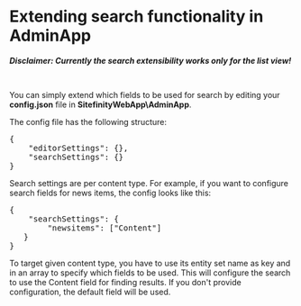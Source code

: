 # Extending search functionality in AdminApp

***Disclaimer: Currently the search extensibility works only for the list view!***
<pre>

</pre>

You can simply extend which fields to be used for search by editing your **config.json** file in **SitefinityWebApp\AdminApp**.

The config file has the following structure:
<pre>
{
	"editorSettings": {},
	"searchSettings": {}
}
</pre>

Search settings are per content type. For example, if you want to configure search fields for news items, the config looks like this:

<pre>
{
	"searchSettings": {
		"newsitems": ["Content"]
   }
}
</pre>

To target given content type, you have to use its entity set name as key and in an array to specify which fields to be used.
This will configure the search to use the Content field for finding results.
If you don't provide configuration, the default field will be used.
